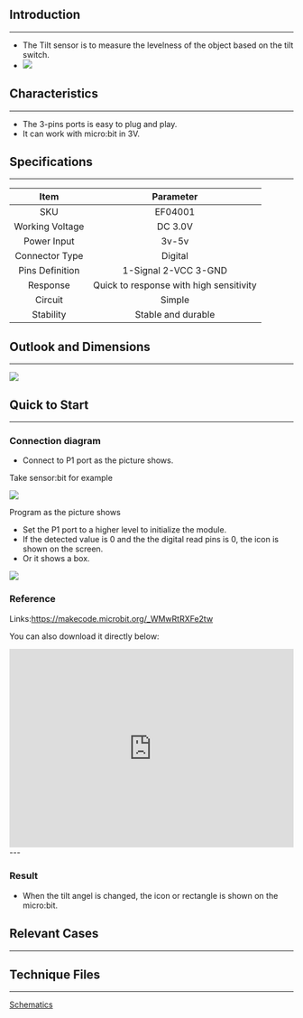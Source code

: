 ## Introduction
---


- The Tilt sensor is to measure the  levelness of the object based on the tilt switch.
- ![](https://i.imgur.com/PkfGPNo.jpg)

## Characteristics
---


- The 3-pins ports is easy to plug and play.
- It can work with micro:bit in 3V. 

## Specifications
---
Item | Parameter 
:-: | :-: 
SKU|EF04001
Working Voltage|DC 3.0V
Power Input|3v-5v
Connector Type|Digital
Pins Definition|1-Signal 2-VCC 3-GND
Response|Quick to response with high sensitivity
Circuit|Simple
Stability|Stable and durable

## Outlook and Dimensions
---
 ![](https://i.imgur.com/MOM6IH7.jpg)

## Quick to Start
---
### Connection diagram
- Connect to P1 port as the picture shows.

Take sensor:bit for example

 ![](https://i.imgur.com/z0jNU2D.png)



Program as the picture shows

- Set the P1 port to a higher level to initialize the module.
- If the detected value is 0 and the the digital read pins is 0, the icon is shown on the screen.
- Or it shows a box.

 ![](https://i.imgur.com/tVmLSAJ.png)

### Reference

Links:https://makecode.microbit.org/_WMwRtRXFe2tw

You can also download it directly below:

<div style="position:relative;height:0;padding-bottom:70%;overflow:hidden;"><iframe style="position:absolute;top:0;left:0;width:100%;height:100%;" src="https://makecode.microbit.org/#pub:_WMwRtRXFe2tw" frameborder="0" sandbox="allow-popups allow-forms allow-scripts allow-same-origin"></iframe></div>  
---

### Result
- When the tilt angel is changed,  the icon or rectangle is shown on the micro:bit.

## Relevant Cases 
---

## Technique Files

---
 [Schematics](https://elecfreaks.com/estore/download/EF04001-tilt_SCH.pdf)
